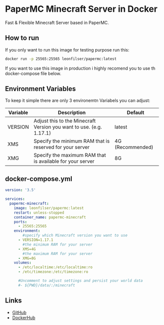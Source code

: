 # PaperMC Minecraft Server in Docker
Fast & Flexible Minecraft Server based in PaperMC.

## How to run

If you only want to run this image for testing purpose run this:

```bash
docker run -p 25565:25565 leonfilser/papermc:latest

```
If you want to use this image in production i highly recomend you to use th docker-compose file below.

## Environment Variables
To keep it simple there are only 3 environemtn Variabels you can adjust:

| Variable | Description                                                         | Default          |
|----------|---------------------------------------------------------------------|------------------|
| VERSION  | Adjust this to the Minecraft Version you want to use. (e.g. 1.17.1) | latest           |
| XMS      | Specify the minimum RAM that is reserved for your server            | 4G (Recommended) |
| XMG      | Specify the maximum RAM that is available for your server           | 8G               |

## docker-compose.yml

```yaml
version: '3.5'

services:
  papermc-minecraft:
    image: leonfilser/papermc:latest
    restart: unless-stopped
    container_name: papermc-minecraft
    ports:
      - 25565:25565
    environment:
        #specify which Minecraft version you want to use 
      - VERSION=1.17.1
        #the minimum RAM for your server
      - XMS=4G
        #the maximum RAM for your server
      - XMG=8G
    volumes:
      - /etc/localtime:/etc/localtime:ro
      - /etc/timezone:/etc/timezone:ro

      #Uncomment to adjust settings and persist your world data
      #- ${PWD}/data/:/minecraft
```

## Links
- [GitHub](https://github.com/leonfilser/papermc "GitHub")
- [DockerHub](https://hub.docker.com/r/leonfilser/papermc "DockerHub")
